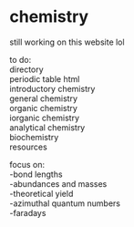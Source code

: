 # chemistry

still working on this website lol

to do:<br>
directory<br>
periodic table html<br>
introductory chemistry<br>
general chemistry<br>
organic chemistry<br>
iorganic chemistry<br>
analytical chemistry<br>
biochemistry<br>
resources

focus on:<br>
-bond lengths<br>
-abundances and masses<br>
-theoretical yield<br>
-azimuthal quantum numbers<br>
-faradays<br>

<!-- 
<div class="row">
		<div class="column">
			<h2 id="bondtypes">Types of Bonds</h2>
			<h3 class="bond" id="ionic">Ionic Bond</h3>
			<p class="definition">
				Formed by metals and nonmetals<br>
				Bond formed by ions<br>
				High electronegativity difference<br>
			</p>
			<h3 class="bond" id="covalent">Covalent Bond</h3>
			<p class="definition">
				Formed by nonmetals<br>
				Bond formed by sharing electrons<br>
				Low electronegativity difference<br>
			</p>
			<h3 class="bond" id="metallic">Metallic Bond</h3>
			<p class="definition">
				Formed by metals<br>
				Bond formed when positive ions are glued together by electrons<br>
				Low electronegativity difference<br>
			</p>
		</div>
		<div class="column">
			<h2 id="bondtypes">Metals, Nonmetals, and Metalloids</h2>
			<h3 class="bond" id="ionic">Metals</h3>
			<p class="definition">
				conductors<br>
				malleable<br>
				often solid at room temperature<br>
			</p>
			<h3 class="bond" id="covalent">Nonmetals</h3>
			<p class="definition">
				insulators<br>
				non-malleable/ brittle<br>
				often gas at room temperature<br>
			</p>
			<h3 class="bond" id="metallic">Metalloids</h3>
			<p class="definition">
				has characteristics of both metals and nonmetals<br>
			</p>
		</div>
		<div class="column">
			<h2 id="bondtypes">Bond Length & Bond Energy</h2>
			<h3 class="bond" id="ionic">Single Bond</h3>
			<p class="definition">
				Longest bond<br>
				Lowest energy bond<br>
				1 Sigma bond<br>
			</p>
			<h3 class="bond" id="covalent">Double Bond</h3>
			<p class="definition">
				Shorter than a single bond but longer than a triple bond<br>
				Higher energy than a single bond but lower energy than a triple bond<br>
				1 Sigma bond and 1 Pi bond<br>
			</p>
			<h3 class="bond" id="metallic">Triple Bond</h3>
			<p class="definition">
				Shortest Bond<br>
				Highest energy bond<br>
				1 Sigma bond and 1 Pi bond<br>
			</p>
		</div>
	</div>
	<div class="row">
		<div class="column">
			<h2 id="bondtypes">Bond Order & Atom Radius</h2>
			<h3 class="bond" id="ionic">Bond Order</h3>
			<p class="definition">
				This determines the y-value in a potential energy y-axis<br>
				1st Bond Order are Single Bonds<br>
				2nd Bond Order are Double Bonds<br>
				3rd Bond Order are Triple Bonds<br>
			</p>
			<h3 class="bond" id="covalent">Atomic Radius</h3>
			<p class="definition">
				This determines the x-value in an internuclear distance x-axis<br>
				increases as we go down the periodic table<br>
				decreases as we go right the periodic tble<br>
			</p>
		</div>
		<div class="column">
			<h2 id="bondtypes">Potential Energy of Bonds</h2>
			<h3 class="bond" id="ionic">Bond Energy</h3>
			<p class="definition">
				The energy required to pull apart covalent bonds<br>
				Measured in kilojoules per mole<br>
			</p>
			<h3 class="bond" id="covalent">Lattice Energy</h3>
			<p class="definition">
				The energy required to pull apart ionic bonds<br>
				Measured in kilojoules per mole<br>
			</p>
		</div>
		<div class="column">
			<h2 id="bondtypes">Bond Length & Bond Energy</h2>
			<h3 class="bond" id="ionic">Single Bond</h3>
			<p class="definition">
				Longest bond<br>
				Lowest energy bond<br>
				1 Sigma bond<br>
			</p>
			<h3 class="bond" id="covalent">Double Bond</h3>
			<p class="definition">
				Shorter than a single bond but longer than a triple bond<br>
				Higher energy than a single bond but lower energy than a triple bond<br>
				1 Sigma bond and 1 Pi bond<br>
			</p>
			<h3 class="bond" id="metallic">Triple Bond</h3>
			<p class="definition">
				Shortest Bond<br>
				Highest energy bond<br>
				1 Sigma bond and 1 Pi bond<br>
			</p>
		</div>
	</div>
 -->